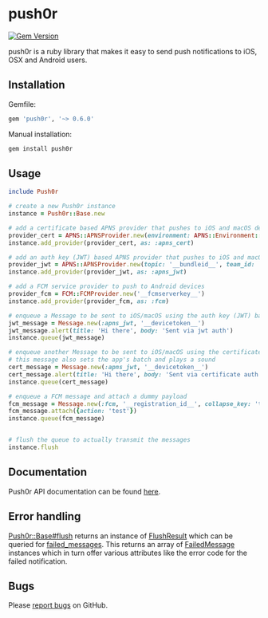 push0r
======
[![Gem Version](https://badge.fury.io/rb/Push0r.svg)](http://badge.fury.io/rb/Push0r)

push0r is a ruby library that makes it easy to send push notifications to iOS, OSX and Android users.

## Installation
Gemfile:
``` ruby
gem 'push0r', '~> 0.6.0'
```

Manual installation:
``` ruby
gem install push0r
```


## Usage
``` ruby
include Push0r

# create a new Push0r instance
instance = Push0r::Base.new

# add a certificate based APNS provider that pushes to iOS and macOS devices using the sandbox environment
provider_cert = APNS::APNSProvider.new(environment: APNS::Environment::SANDBOX, certificate_data: File.read('__pemfile__'))
instance.add_provider(provider_cert, as: :apns_cert)

# add an auth key (JWT) based APNS provider that pushes to iOS and macOS devices using the production environment
provider_jwt = APNS::APNSProvider.new(topic: '__bundleid__', team_id: '__teamid__', key_id: '__keyid__', key_data: File.read('__p8file__'))
instance.add_provider(provider_jwt, as: :apns_jwt)

# add a FCM service provider to push to Android devices
provider_fcm = FCM::FCMProvider.new('__fcmserverkey__')
instance.add_provider(provider_fcm, as: :fcm)

# enqueue a Message to be sent to iOS/macOS using the auth key (JWT) based APNS provider
jwt_message = Message.new(:apns_jwt, '__devicetoken__')
jwt_message.alert(title: 'Hi there', body: 'Sent via jwt auth')
instance.queue(jwt_message)

# enqueue another Message to be sent to iOS/macOS using the certificate based APNS provider
# this message also sets the app's batch and plays a sound
cert_message = Message.new(:apns_jwt, '__devicetoken__')
cert_message.alert(title: 'Hi there', body: 'Sent via certificate auth').sound.batch(2)
instance.queue(cert_message)

# enqueue a FCM message and attach a dummy payload
fcm_message = Message.new(:fcm, '__registration_id__', collapse_key: 'test')
fcm_message.attach({action: 'test'})
instance.queue(fcm_message)


# flush the queue to actually transmit the messages
instance.flush
```

## Documentation
Push0r API documentation can be found [here][apidocs].

## Error handling
[Push0r::Base#flush][flush] returns an instance of [FlushResult][flushresult] which can be queried for [failed_messages][failed_messages]. This returns an array of [FailedMessage][failed_message] instances which in turn offer various attributes like the error code for the failed notification.

## Bugs
Please [report bugs][issues] on GitHub.

[issues]: https://github.com/cbot/push0r/issues
[apidocs]: http://rubydoc.info/gems/Push0r/frames
[flush]: http://rubydoc.info/gems/Push0r/Push0r/Queue#flush-instance_method
[flushresult]: http://rubydoc.info/gems/Push0r/Push0r/FlushResult
[failed_messages]: http://rubydoc.info/gems/Push0r/Push0r/FlushResult#failed_messages-instance_method
[failed_message]: http://rubydoc.info/gems/Push0r/Push0r/FailedMessage
